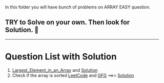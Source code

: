 In this folder you will have bunch of problems on ARRAY EASY question.
 
## TRY to Solve on your own. Then look for Solution. 🙂
---
# Question List with Solution

1. [Largest_Element_in_an_Array](https://www.geeksforgeeks.org/problems/largest-element-in-array4009/1)     and      [Solution](./Largest_Element_in_an_Array.cpp)
2.	Check if the array is sorted  [LeetCode](https://leetcode.com/problems/check-if-array-is-sorted-and-rotated/description/)   and   [GFG](https://www.geeksforgeeks.org/problems/largest-element-in-array4009/1) ==>> [Solution](./Check_if_the_array_is_sorted.cpp)
